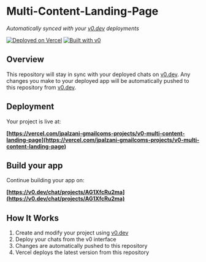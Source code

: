# Multi-Content-Landing-Page

*Automatically synced with your [v0.dev](https://v0.dev) deployments*

[![Deployed on Vercel](https://img.shields.io/badge/Deployed%20on-Vercel-black?style=for-the-badge&logo=vercel)](https://vercel.com/jpalzani-gmailcoms-projects/v0-multi-content-landing-page)
[![Built with v0](https://img.shields.io/badge/Built%20with-v0.dev-black?style=for-the-badge)](https://v0.dev/chat/projects/AG1XfcRu2ma)

## Overview

This repository will stay in sync with your deployed chats on [v0.dev](https://v0.dev).
Any changes you make to your deployed app will be automatically pushed to this repository from [v0.dev](https://v0.dev).

## Deployment

Your project is live at:

**[https://vercel.com/jpalzani-gmailcoms-projects/v0-multi-content-landing-page](https://vercel.com/jpalzani-gmailcoms-projects/v0-multi-content-landing-page)**

## Build your app

Continue building your app on:

**[https://v0.dev/chat/projects/AG1XfcRu2ma](https://v0.dev/chat/projects/AG1XfcRu2ma)**

## How It Works

1. Create and modify your project using [v0.dev](https://v0.dev)
2. Deploy your chats from the v0 interface
3. Changes are automatically pushed to this repository
4. Vercel deploys the latest version from this repository